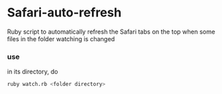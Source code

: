 # Safari-auto-refresh
Ruby script to automatically refresh the Safari tabs on the top when some files in the folder watching is changed

### use
in its directory, do
```zsh
ruby watch.rb <folder directory>
```
